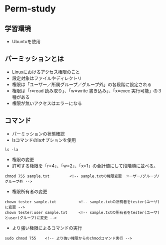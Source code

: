 # Perm-study

## 学習環境
* Ubuntuを使用

## パーミッションとは
* Linuxにおけるアクセス権限のこと
* 設定対象はファイルやディレクトリ
* 権限は「ユーザー／所属グループ／グループ外」の各段階に設定される
* 権限は「r=read 読み取り」、「w=write 書き込み」、「x=exec 実行可能」の３種がある
* 権限が無いアクセスはエラーになる

## コマンド
* パーミッションの状態確認
* lsコマンドのlaオプションを使用
```
ls -la
```

* 権限の変更
* 許可する権限を「r=4」、「w=2」、「x=1」の合計値にして段階順に並べる。
```
chmod 755 sample.txt         <!-- sample.txtの権限変更　ユーザー/グループ/グループ外 --> 
```

* 権限所有者の変更
```
chown tester sample.txt          <!-- sample.txtの所有者をtester(ユーザ)に変更 -->
chown tester:user sample.txt     <!-- sample.txtの所有者をtester(ユーザ)とuser(グループ)に変更 -->
```

* より強い権限によるコマンドの実行
```
sudo chmod 755    <!-- より強い権限からのchmodコマンド実行 -->  
```
